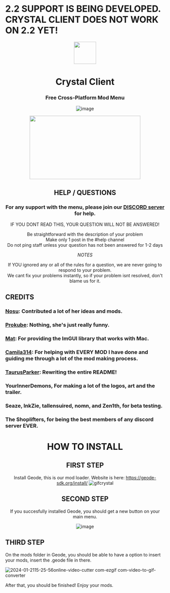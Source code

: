 # 2.2 SUPPORT IS BEING DEVELOPED. CRYSTAL CLIENT DOES NOT WORK ON 2.2 YET!

<p align="center">
    <img src="https://github.com/ninXout/Crystal-Client/assets/157250217/ed9242d7-53dd-487e-a827-97847a1a685a" width="70" height="70"></img>
</p>

<div align="center">

  # Crystal Client
  ### Free Cross-Platform Mod Menu
  ![image](https://github.com/ninXout/Crystal-Client/assets/157250217/e3269a33-b5cc-497e-a094-ee1543c301bc)
</div>

<div align="center">

<img src="https://github.com/ninXout/Crystal-Client/assets/157250217/54cde5d9-30ae-4362-8770-c27979d77e94" width="350" height="200"></img>

  ## HELP / QUESTIONS
  ### For any support with the menu, please join our [DISCORD server](https://discord.gg/xV5dekWHTd) for help.

  IF YOU DONT READ THIS, YOUR QUESTION WILL NOT BE ANSWERED!

  Be straightforward with the description of your problem
  <br>
  Make only 1 post in the #help channel
  <br>
  Do not ping staff unless your question has not been answered for 1-2 days

  *NOTES*

If YOU ignored any or all of the rules for a question, we are never going to respond to your problem.
<br>
We cant fix your problems instantly, so if your problem isnt resolved, don't blame us for it.

</div>


## CREDITS

### **[Nosu](https://github.com/Nosu-u):** Contributed a lot of her ideas and mods.
### **[Prokube](https://github.com/prokube):** Nothing, she's just really funny.
### **[Mat](https://github.com/matcool):** For providing the ImGUI library that works with Mac.
### **[Camila314](https://github.com/camila314):** For helping with EVERY MOD I have done and guiding me through a lot of the mod making process.
### **[TaurusParker](https://github.com/TaurusParker):** Rewriting the entire README!
### **YourInnerDemons**, For making a lot of the logos, art and the trailer.
### **Seaze, InkZie, tallensuired, nomn, and Zen1th**, for beta testing.

### **The Shoplifters**, for being the best members of any discord server EVER.

<div align="center">

  # HOW TO INSTALL
  ## FIRST STEP
  Install Geode, this is our mod loader. Website is here:
  https://geode-sdk.org/install/
  ![gifcrystal](https://github.com/TaurusParker/Crystal-Client/assets/157250217/7dc79d3f-4490-492d-a5ca-162425c0bd02)

  ## SECOND STEP
If you succesfully installed Geode, you should get a new button on your main menu. 

![image](https://github.com/TaurusParker/Crystal-Client/assets/157250217/a698a14b-d716-46c1-bc4b-0678a12a7744)

</div>

## THIRD STEP

On the mods folder in Geode, you should be able to have a option to insert your mods, insert the .geode file in there.

![2024-01-2115-25-56online-video-cutter com-ezgif com-video-to-gif-converter](https://github.com/ninXout/Crystal-Client/assets/157250217/342940ba-0988-4d5b-a829-c662878d53ec)

After that, you should be finished! Enjoy your mods.

